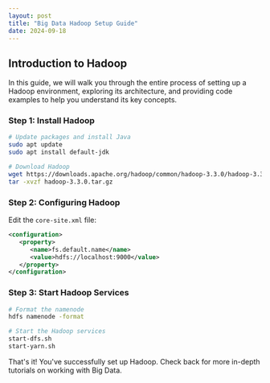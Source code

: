 ```yaml
---
layout: post
title: "Big Data Hadoop Setup Guide"
date: 2024-09-18
---
```


## Introduction to Hadoop

In this guide, we will walk you through the entire process of setting up a Hadoop environment, exploring its architecture, and providing code examples to help you understand its key concepts.

### Step 1: Install Hadoop

```bash
# Update packages and install Java
sudo apt update
sudo apt install default-jdk

# Download Hadoop
wget https://downloads.apache.org/hadoop/common/hadoop-3.3.0/hadoop-3.3.0.tar.gz
tar -xvzf hadoop-3.3.0.tar.gz
```

### Step 2: Configuring Hadoop

Edit the `core-site.xml` file:

```xml
<configuration>
   <property>
      <name>fs.default.name</name>
      <value>hdfs://localhost:9000</value>
   </property>
</configuration>
```

### Step 3: Start Hadoop Services

```bash
# Format the namenode
hdfs namenode -format

# Start the Hadoop services
start-dfs.sh
start-yarn.sh
```

That's it! You've successfully set up Hadoop. Check back for more in-depth tutorials on working with Big Data.

